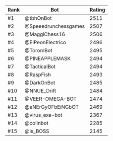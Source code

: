 Rank|Bot|Rating
---|---|---
#1|@tbhOnBot|2511
#2|@Speeedrunchessgames|2507
#3|@MaggiChess16|2506
#4|@ElPeonElectrico|2496
#5|@ToromBot|2495
#6|@PINEAPPLEMASK|2494
#7|@TacticalBot|2494
#8|@RaspFish|2493
#9|@DarkOnBot|2485
#10|@NNUE_Drift|2484
#11|@VEER-OMEGA-BOT|2474
#12|@eNErGyOFbEiNGbOT|2469
#13|@virus_exe-bot|2367
#14|@colinbot|2285
#15|@is_BOSS|2145
